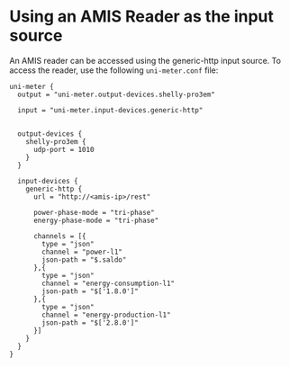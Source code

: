 # Using an AMIS Reader as the input source

An AMIS reader can be accessed using the generic-http input source. To access the reader, use the
following `uni-meter.conf` file:

```hocon
uni-meter {
  output = "uni-meter.output-devices.shelly-pro3em"

  input = "uni-meter.input-devices.generic-http"
  
  
  output-devices {
    shelly-pro3em {
      udp-port = 1010
    }
  }

  input-devices {
    generic-http {
      url = "http://<amis-ip>/rest"
	  
      power-phase-mode = "tri-phase"
      energy-phase-mode = "tri-phase"
	  
      channels = [{
        type = "json"
        channel = "power-l1"
        json-path = "$.saldo"
      },{
        type = "json"
        channel = "energy-consumption-l1"
        json-path = "$['1.8.0']"
      },{
        type = "json"
        channel = "energy-production-l1"
        json-path = "$['2.8.0']"
      }]
    }
  }  
}
```
